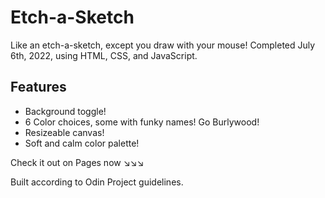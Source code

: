 # Etch-a-Sketch

Like an etch-a-sketch, except you draw with your mouse! Completed July 6th, 2022, using HTML, CSS, and JavaScript.

## Features
* Background toggle!
* 6 Color choices, some with funky names! Go Burlywood!
* Resizeable canvas!
* Soft and calm color palette!

Check it out on Pages now ↘↘↘

Built according to Odin Project guidelines.
